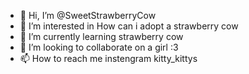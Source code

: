 - 👋 Hi, I’m @SweetStrawberryCow
- 👀 I’m interested in How can i adopt a strawberry cow
- 🌱 I’m currently learning strawberry cow
- 💞️ I’m looking to collaborate on a girl :3
- 📫 How to reach me instengram kitty_kittys

<!---

